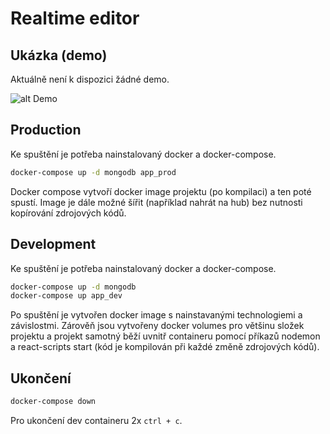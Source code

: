 # Realtime editor

## Ukázka (demo)
Aktuálně není k dispozici žádné demo.

![alt Demo](https://i.imgur.com/vP61Bn1.gif "Ukázka")

## Production
Ke spuštění je potřeba nainstalovaný docker a docker-compose.

```bash
docker-compose up -d mongodb app_prod
```

Docker compose vytvoří docker image projektu (po kompilaci) a ten poté spustí. Image je dále možné šířit (například nahrát na hub) bez nutnosti kopírování zdrojových kódů.

## Development
Ke spuštění je potřeba nainstalovaný docker a docker-compose.

```bash
docker-compose up -d mongodb
docker-compose up app_dev
```

Po spuštění je vytvořen docker image s nainstavanými technologiemi a závislostmi.
Zárověň jsou vytvořeny docker volumes pro většinu složek projektu a projekt samotný
běží uvnitř containeru pomocí příkazů nodemon a react-scripts start
(kód je kompilován při každé změně zdrojových kódů).

## Ukončení
```bash
docker-compose down
```

Pro ukončení dev containeru 2x `ctrl + c`.
